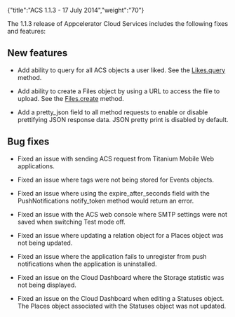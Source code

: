 {"title":"ACS 1.1.3 - 17 July 2014","weight":"70"}

The 1.1.3 release of Appcelerator Cloud Services includes the following fixes and features:

## New features

* Add ability to query for all ACS objects a user liked. See the [Likes.query](/arrowdb/latest/#!/api/Likes-method-query) method.

* Add ability to create a Files object by using a URL to access the file to upload. See the [Files.create](/arrowdb/latest/#!/api/Files-method-create) method.

* Add a pretty\_json field to all method requests to enable or disable prettifying JSON response data. JSON pretty print is disabled by default.


## Bug fixes

* Fixed an issue with sending ACS request from Titanium Mobile Web applications.

* Fixed an issue where tags were not being stored for Events objects.

* Fixed an issue where using the expire\_after\_seconds field with the PushNotifications notify\_token method would return an error.

* Fixed an issue with the ACS web console where SMTP settings were not saved when switching Test mode off.

* Fixed an issue where updating a relation object for a Places object was not being updated.

* Fixed an issue where the application fails to unregister from push notifications when the application is uninstalled.

* Fixed an issue on the Cloud Dashboard where the Storage statistic was not being displayed.

* Fixed an issue on the Cloud Dashboard when editing a Statuses object. The Places object associated with the Statuses object was not updated.
